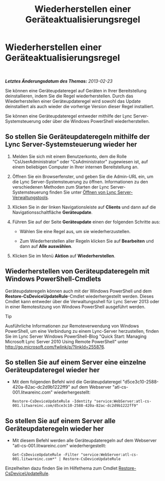 ﻿---
title: Wiederherstellen einer Geräteaktualisierungsregel
TOCTitle: Wiederherstellen einer Geräteaktualisierungsregel
ms:assetid: ac490baf-c7a0-48d9-8fd0-ba5729489341
ms:mtpsurl: https://technet.microsoft.com/de-de/library/JJ994061(v=OCS.15)
ms:contentKeyID: 52056412
ms.date: 05/19/2016
mtps_version: v=OCS.15
ms.translationtype: HT
---

# Wiederherstellen einer Geräteaktualisierungsregel

 

_**Letztes Änderungsdatum des Themas:** 2013-02-23_

Sie können eine Geräteupdateregel auf Geräten in Ihrer Bereitstellung deinstallieren, indem Sie die Regel wiederherstellen. Durch das Wiederherstellen einer Geräteupdateregel wird sowohl das Update deinstalliert als auch wieder die vorherige Version dieser Regel installiert.

Sie können eine Geräteupdateregel entweder mithilfe der Lync Server-Systemsteuerung oder über die Windows PowerShell wiederherstellen.

## So stellen Sie Geräteupdateregeln mithilfe der Lync Server-Systemsteuerung wieder her

1.  Melden Sie sich mit einem Benutzerkonto, dem die Rolle "CsUserAdministrator" oder "CsAdministrator" zugewiesen ist, auf einem beliebigen Computer in Ihrer internen Bereitstellung an.

2.  Öffnen Sie ein Browserfenster, und geben Sie die Admin-URL ein, um die Lync Server-Systemsteuerung zu öffnen. Informationen zu den verschiedenen Methoden zum Starten der Lync Server-Systemsteuerung finden Sie unter [Öffnen von Lync Server-Verwaltungstools](lync-server-2013-open-lync-server-administrative-tools.md).

3.  Klicken Sie in der linken Navigationsleiste auf **Clients** und dann auf die Navigationsschaltfläche **Geräteupdate**.

4.  Führen Sie auf der Seite **Geräteupdate** einen der folgenden Schritte aus:
    
      - Wählen Sie eine Regel aus, um sie wiederherzustellen.
    
      - Zum Wiederherstellen aller Regeln klicken Sie auf **Bearbeiten** und dann auf **Alle auswählen**.

5.  Klicken Sie im Menü **Aktion** auf **Wiederherstellen**.

## Wiederherstellen von Geräteupdateregeln mit Windows PowerShell-Cmdlets

Geräteupdateregeln können auch mit der Windows PowerShell und dem **Restore-CsDeviceUpdateRule**-Cmdlet wiederhergestellt werden. Dieses Cmdlet kann entweder über die Verwaltungsshell für Lync Server 2013 oder in einer Remotesitzung von Windows PowerShell ausgeführt werden.


> [!TIP]
> Ausführliche Informationen zur Remoteverwendung von Windows PowerShell, um eine Verbindung zu einem Lync-Server herzustellen, finden Sie im Lync Server&nbsp;Windows PowerShell-Blog "Quick Start: Managing Microsoft Lync Server 2010 Using Remote PowerShell" unter <A href="http://go.microsoft.com/fwlink/p/?linkid=255876">http://go.microsoft.com/fwlink/p/?linkId=255876</A>.



## So stellen Sie auf einem Server eine einzelne Geräteupdateregel wieder her

  - Mit dem folgenden Befehl wird die Geräteupdateregel "d5ce3c10-2588-420a-82ac-dc2d9b1222ff9" auf dem Webserver "atl-cs-001.litwareinc.com" wiederhergestellt:
    
        Restore-CsDeviceUpdateRule -Identity "service:WebServer:atl-cs-001.litwareinc.com/d5ce3c10-2588-420a-82ac-dc2d9b1222ff9"

## So stellen Sie auf einem Server alle Geräteupdateregeln wieder her

  - Mit diesem Befehl werden alle Geräteupdateregeln auf dem Webserver "atl-cs-001.litwareinc.com" wiederhergestellt:
    
        Get-CsDeviceUpdateRule -Filter "service:WebServer:atl-cs-001.litwareinc.com*" | Restore-CsDeviceUpdateRule

Einzelheiten dazu finden Sie im Hilfethema zum Cmdlet [Restore-CsDeviceUpdateRule](restore-csdeviceupdaterule.md).

